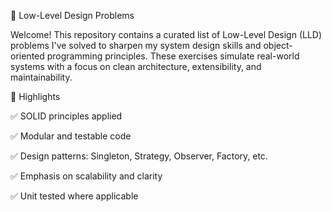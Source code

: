 🧱 Low-Level Design Problems


Welcome! This repository contains a curated list of Low-Level Design (LLD) problems I've solved to sharpen my system design skills and object-oriented programming principles. These exercises simulate real-world systems with a focus on clean architecture, extensibility, and maintainability.

📌 Highlights


✅ SOLID principles applied

✅ Modular and testable code

✅ Design patterns: Singleton, Strategy, Observer, Factory, etc.

✅ Emphasis on scalability and clarity

✅ Unit tested where applicable

